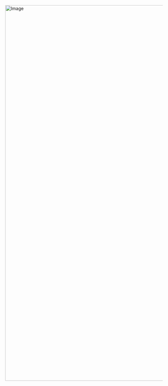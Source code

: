 <img width="1003" height="1202" alt="Image" src="https://github.com/user-attachments/assets/42f3e6db-659c-4ca3-9d89-2a44b0d808a8" />